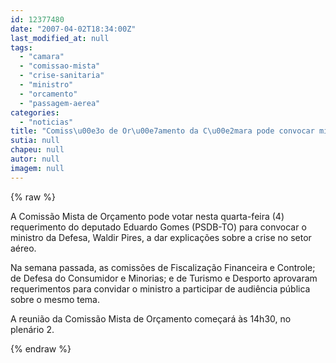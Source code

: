 ```yaml
---
id: 12377480
date: "2007-04-02T18:34:00Z"
last_modified_at: null
tags:
  - "camara"
  - "comissao-mista"
  - "crise-sanitaria"
  - "ministro"
  - "orcamento"
  - "passagem-aerea"
categories:
  - "noticias"
title: "Comiss\u00e3o de Or\u00e7amento da C\u00e2mara pode convocar ministro para debater crise a\u00e9rea"
sutia: null
chapeu: null
autor: null
imagem: null
---
```

{% raw %}
<p><P>A Comissão Mista de Orçamento pode votar nesta quarta-feira (4) requerimento do deputado Eduardo Gomes (PSDB-TO) para convocar o ministro da Defesa, Waldir Pires, a dar explicações sobre a crise no setor aéreo. </P></p>
<p><P>Na semana passada, as comissões de Fiscalização Financeira e Controle; de Defesa do Consumidor e Minorias; e de Turismo e Desporto aprovaram requerimentos para convidar o ministro a participar de audiência pública sobre o mesmo tema.</P></p>
<p><P>A reunião da Comissão Mista de Orçamento começará às 14h30, no plenário 2.</P> </p>
{% endraw %}